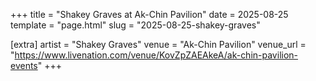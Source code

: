 +++
title = "Shakey Graves at Ak-Chin Pavilion"
date = 2025-08-25
template = "page.html"
slug = "2025-08-25-shakey-graves"

[extra]
artist = "Shakey Graves"
venue = "Ak-Chin Pavilion"
venue_url = "https://www.livenation.com/venue/KovZpZAEAkeA/ak-chin-pavilion-events"
+++
